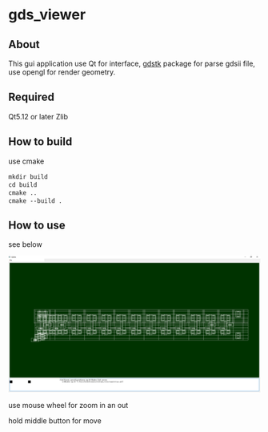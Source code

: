 # gds_viewer


## About

This gui application use Qt for interface, [gdstk](https://github.com/heitzmann/gdstk) package for parse gdsii file, use opengl for render geometry.

## Required

Qt5.12 or later
Zlib

## How to build

use cmake

```
mkdir build
cd build
cmake ..
cmake --build .
```

## How to use

see below

![image](./1.PNG)

use mouse wheel for zoom in an out

hold middle button for move